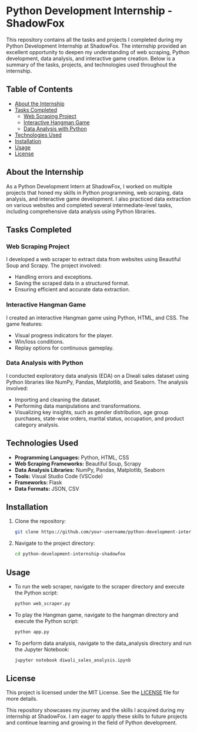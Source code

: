 # Python Development Internship - ShadowFox

This repository contains all the tasks and projects I completed during my Python Development Internship at ShadowFox. The internship provided an excellent opportunity to deepen my understanding of web scraping, Python development, data analysis, and interactive game creation. Below is a summary of the tasks, projects, and technologies used throughout the internship.

## Table of Contents
- [About the Internship](#about-the-internship)
- [Tasks Completed](#tasks-completed)
  - [Web Scraping Project](#web-scraping-project)
  - [Interactive Hangman Game](#interactive-hangman-game)
  - [Data Analysis with Python](#data-analysis-with-python)
- [Technologies Used](#technologies-used)
- [Installation](#installation)
- [Usage](#usage)
- [License](#license)

## About the Internship
As a Python Development Intern at ShadowFox, I worked on multiple projects that honed my skills in Python programming, web scraping, data analysis, and interactive game development. I also practiced data extraction on various websites and completed several intermediate-level tasks, including comprehensive data analysis using Python libraries.

## Tasks Completed

### Web Scraping Project
I developed a web scraper to extract data from websites using Beautiful Soup and Scrapy. The project involved:
- Handling errors and exceptions.
- Saving the scraped data in a structured format.
- Ensuring efficient and accurate data extraction.

### Interactive Hangman Game
I created an interactive Hangman game using Python, HTML, and CSS. The game features:
- Visual progress indicators for the player.
- Win/loss conditions.
- Replay options for continuous gameplay.

### Data Analysis with Python
I conducted exploratory data analysis (EDA) on a Diwali sales dataset using Python libraries like NumPy, Pandas, Matplotlib, and Seaborn. The analysis involved:
- Importing and cleaning the dataset.
- Performing data manipulations and transformations.
- Visualizing key insights, such as gender distribution, age group purchases, state-wise orders, marital status, occupation, and product category analysis.

## Technologies Used
- **Programming Languages:** Python, HTML, CSS
- **Web Scraping Frameworks:** Beautiful Soup, Scrapy
- **Data Analysis Libraries:** NumPy, Pandas, Matplotlib, Seaborn
- **Tools:** Visual Studio Code (VSCode)
- **Frameworks:** Flask
- **Data Formats:** JSON, CSV

## Installation
1. Clone the repository:
    ```bash
    git clone https://github.com/your-username/python-development-internship-shadowfox.git
    ```
2. Navigate to the project directory:
    ```bash
    cd python-development-internship-shadowfox
    ```

## Usage
- To run the web scraper, navigate to the scraper directory and execute the Python script:
    ```bash
    python web_scraper.py
    ```
- To play the Hangman game, navigate to the hangman directory and execute the Python script:
    ```bash
    python app.py
    ```
- To perform data analysis, navigate to the data_analysis directory and run the Jupyter Notebook:
    ```bash
    jupyter notebook diwali_sales_analysis.ipynb
    ```

## License
This project is licensed under the MIT License. See the [LICENSE](LICENSE) file for more details.

This repository showcases my journey and the skills I acquired during my internship at ShadowFox. I am eager to apply these skills to future projects and continue learning and growing in the field of Python development.
